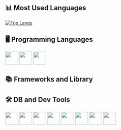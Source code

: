 ## 📊 Most Used Languages
[![Top Langs](https://github-readme-stats.vercel.app/api/top-langs/?username=PataBasket&layout=compact&hide=Jupyter%20Notebook)](https://github.com/anuraghazra/github-readme-stats)

## 🖥 Programming Languages
<p>
  <img src="https://cdn.jsdelivr.net/gh/devicons/devicon/icons/c#/c#-original.svg" width="40"/>
  <img src="https://cdn.jsdelivr.net/gh/devicons/devicon/icons/python/python-original.svg" width="40"/>
  <img src="https://cdn.jsdelivr.net/gh/devicons/devicon/icons/jupyter/jupyter-original.svg" width="40"/>
</p>

## 📚 Frameworks and Library
<p>
  
</p>

## 🛠 DB and Dev Tools
<p>
  <img src="https://cdn.jsdelivr.net/gh/devicons/devicon/icons/git/git-original.svg" width="40"/>
  <img src="https://cdn.jsdelivr.net/gh/devicons/devicon/icons/github/github-original.svg" width="40"/>
  <img src="https://cdn.jsdelivr.net/gh/devicons/devicon/icons/vscode/vscode-original.svg" width="40"/>
  <img src="https://cdn.jsdelivr.net/gh/devicons/devicon/icons/visualstudio/visualstudio-original.svg" width="40"/>
  <img src="https://cdn.jsdelivr.net/gh/devicons/devicon/icons/eclipse/eclipse-original.svg" width="40"/>
  <img src="https://cdn.jsdelivr.net/gh/devicons/devicon/icons/figma/figma-original.svg" width="40"/>
  <img src="https://cdn.jsdelivr.net/gh/devicons/devicon/icons/unity/unity-original.svg" width="40"/>
  <img src="https://cdn.jsdelivr.net/gh/devicons/devicon/icons/blender/blender-original.svg" width="40"/>
</p>
